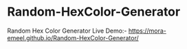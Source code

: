 # Random-HexColor-Generator
Random Hex Color Generator Live Demo:-
https://mora-emeel.github.io/Random-HexColor-Generator/
